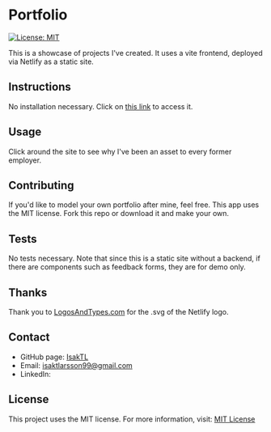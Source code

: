 # Portfolio
[![License: MIT](https://img.shields.io/badge/License-MIT-yellow.svg)](https://opensource.org/licenses/MIT)

This is a showcase of projects I've created. It uses a vite frontend, deployed via Netlify as a static site.

## Instructions
No installation necessary. Click on [this link](#) to access it.

## Usage
Click around the site to see why I've been an asset to every former employer.

## Contributing
If you'd like to model your own portfolio after mine, feel free. This app uses the MIT license. Fork this repo or download it and make your own.

## Tests
No tests necessary. Note that since this is a static site without a backend, if there are components such as feedback forms, they are for demo only.

## Thanks
Thank you to [LogosAndTypes.com](LogosAndTypes.com) for the .svg of the Netlify logo.

## Contact
* GitHub page: [IsakTL](https://github.com/IsakTL)
* Email: [isaktlarsson99@gmail.com](mailto:isaktlarsson99@gmail.com)
* LinkedIn: 

## License
This project uses the MIT license. For more information, visit: [MIT License](https://spdx.org/licenses/MIT.html)